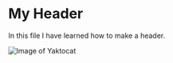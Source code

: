 # <H1> My Header 

In this file I have learned how to make a header.

![Image of Yaktocat](https://octodex.github.com/images/yaktocat.png)
